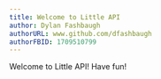 ```yaml
---
title: Welcome to Little API
author: Dylan Fashbaugh
authorURL: www.github.com/dfashbaugh
authorFBID: 1709510799
---
```


Welcome to Little API! Have fun!